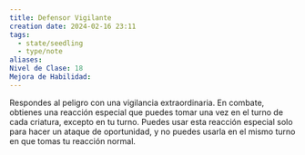 ```yaml
---
title: Defensor Vigilante
creation date: 2024-02-16 23:11
tags:
  - state/seedling
  - type/note
aliases: 
Nivel de Clase: 18
Mejora de Habilidad:
---
```

Respondes al peligro con una vigilancia extraordinaria. En combate, obtienes una reacción especial que puedes tomar una vez en el turno de cada criatura, excepto en tu turno. Puedes usar esta reacción especial solo para hacer un ataque de oportunidad, y no puedes usarla en el mismo turno en que tomas tu reacción normal.




